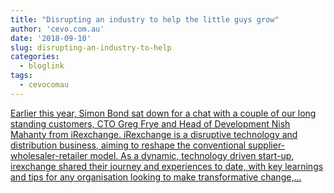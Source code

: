 ```yaml
---
title: "Disrupting an industry to help the little guys grow"
author: 'cevo.com.au'
date: '2018-09-10'
slug: disrupting-an-industry-to-help
categories:
  - bloglink
tags:
  - cevocomau
---
```


[Earlier this year, Simon Bond sat down for a chat with a couple of our long standing customers, CTO Greg Frye and Head of Development Nish Mahanty from iRexchange. iRexchange is a disruptive technology and distribution business, aiming to reshape the conventional supplier-wholesaler-retailer model. As a dynamic, technology driven start-up, irexchange shared their journey and experiences to date, with key learnings and tips for any organisation looking to make transformative change,...<click to read more>](https://cevo.com.au/post/2018-09-10-cevo-irexchange-interview/)

